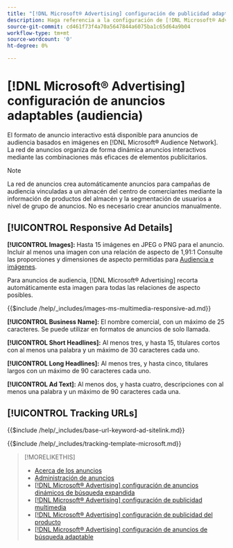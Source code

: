 ```yaml
---
title: "[!DNL Microsoft® Advertising] configuración de publicidad adaptable"
description: Haga referencia a la configuración de [!DNL Microsoft® Advertising] anuncios adaptables.
source-git-commit: cd461f73f4a70a5647844a6075ba1c65d64a9b04
workflow-type: tm+mt
source-wordcount: '0'
ht-degree: 0%

---
```


# [!DNL Microsoft® Advertising] configuración de anuncios adaptables (audiencia)

El formato de anuncio interactivo está disponible para anuncios de audiencia basados en imágenes en [!DNL Microsoft® Audience Network]. La red de anuncios organiza de forma dinámica anuncios interactivos mediante las combinaciones más eficaces de elementos publicitarios.

>[!NOTE]
>
>La red de anuncios crea automáticamente anuncios para campañas de audiencia vinculadas a un almacén del centro de comerciantes mediante la información de productos del almacén y la segmentación de usuarios a nivel de grupo de anuncios. No es necesario crear anuncios manualmente.

## [!UICONTROL Responsive Ad Details]

**[!UICONTROL Images]:** Hasta 15 imágenes en JPEG o PNG para el anuncio. Incluir al menos una imagen con una relación de aspecto de 1,91:1 Consulte las proporciones y dimensiones de aspecto permitidas para [Audiencia e imágenes](https://help.ads.microsoft.com/#apex/ads/en/56912/0).

Para anuncios de audiencia, [!DNL Microsoft® Advertising] recorta automáticamente esta imagen para todas las relaciones de aspecto posibles.

<!-- Instructions -->

{{$include /help/_includes/images-ms-multimedia-responsive-ad.md}}

**[!UICONTROL Business Name]:** El nombre comercial, con un máximo de 25 caracteres. Se puede utilizar en formatos de anuncios de solo llamada.

**[!UICONTROL Short Headlines]:** Al menos tres, y hasta 15, titulares cortos con al menos una palabra y un máximo de 30 caracteres cada uno.

**[!UICONTROL Long Headlines]:** Al menos tres, y hasta cinco, titulares largos con un máximo de 90 caracteres cada uno.

**[!UICONTROL Ad Text]:** Al menos dos, y hasta cuatro, descripciones con al menos una palabra y un máximo de 90 caracteres cada una.

## [!UICONTROL Tracking URLs]

<!-- **[!UICONTROL Base URl]:** -->

{{$include /help/_includes/base-url-keyword-ad-sitelink.md}}

<!-- **[!UICONTROL Tracking Template]:** -->

{{$include /help/_includes/tracking-template-microsoft.md}}

>[!MORELIKETHIS]
>
>* [Acerca de los anuncios](ad-about.md)
>* [Administración de anuncios](ad-manage.md)
>* [[!DNL Microsoft® Advertising] configuración de anuncios dinámicos de búsqueda expandida](ad-settings-microsoft-dsa.md)
>* [[!DNL Microsoft® Advertising] configuración de publicidad multimedia](ad-settings-microsoft-multimedia.md)
>* [[!DNL Microsoft® Advertising] configuración de publicidad del producto](ad-settings-microsoft-product.md)
>* [[!DNL Microsoft® Advertising] configuración de anuncios de búsqueda adaptable](ad-settings-microsoft-rsa.md)

